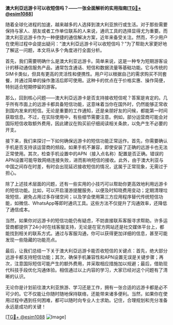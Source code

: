 **澳大利亞远游卡可以收短信吗？——一张全面解析的实用指南[[TG💪+ @esim1088](https://t.me/s/esim1088)]**

随着全球化进程的加速，越来越多的人选择到澳大利亚旅行或生活。对于那些需要保持与家人、朋友或者工作单位联系的人来说，通讯工具的选择显得尤为重要。而澳大利亚远游卡作为一种便捷的通信解决方案，近年来备受关注。然而，不少用户在使用过程中会提出疑问：“澳大利亞远游卡可以收短信吗？”为了帮助大家更好地了解这一问题，本文将从多个角度进行全面分析。

首先，我们需要明确什么是澳大利亚远游卡。简单来说，这是一种专为短期游客设计的移动通信服务产品，通常包含通话、短信和数据流量等基础功能。它与传统的SIM卡类似，但具有更高的灵活性和便携性。用户可以根据自己的需求购买不同套餐，并通过简单的操作激活后即可使用。这种卡的优点在于价格实惠、操作简便，特别适合短期停留的游客。

那么，回到核心问题——澳大利亞远游卡是否支持接收短信呢？答案是肯定的。几乎所有市面上的远游卡都具备短信功能，这意味着当你在国外时，仍然能够正常收到国内发来的短信。无论是重要的工作通知，还是亲朋好友的问候，都能第一时间获取信息。不过，在实际使用中，有些细节需要注意。例如，部分运营商可能会对国际短信收取额外费用，因此建议在购买前仔细阅读相关条款，以免产生不必要的开支。

接下来，我们来探讨一下如何确保远游卡的短信功能正常运作。首先，你需要确认手机是否支持该运营商的频段。如果手机不兼容，即使安装了正确的远游卡也无法正常使用。其次，检查手机设置中的APN（接入点名称）配置是否正确。错误的APN设置可能导致网络连接失败，进而影响短信的接收。此外，由于澳大利亚与中国之间存在时差，有时会出现延迟接收短信的情况，这属于正常现象，无需过于担心。

除了上述技术层面的问题，还有一些实用的小技巧可以帮助你更高效地利用远游卡的短信功能。比如，可以开启漫游提醒服务，以便及时知晓费用变动；定期清理垃圾短信，避免占用过多存储空间；以及学会使用第三方应用程序替代传统短信功能，如微信、WhatsApp等即时通讯工具。这些方法不仅提升了沟通效率，还降低了通信成本。

当然，如果你对远游卡的短信功能仍有疑虑，不妨直接联系客服寻求帮助。许多运营商都提供了24小时在线客服支持，无论是在官方网站还是社交媒体平台上，都能找到相关的联系方式。通过与客服沟通，你可以获得更加详细的信息，甚至可能发现一些隐藏的功能亮点。

最后，让我们总结一下关于澳大利亞远游卡能否收短信的关键点：首先，绝大部分远游卡都支持短信功能；其次，确保手机兼容性和APN设置无误是关键步骤；再次，注意国际短信可能产生的额外费用，并采取相应措施加以规避；最后，借助现代科技手段优化沟通体验。相信通过以上内容的学习，大家已经对这个问题有了清晰的认识。

无论你是计划前往澳大利亚旅游、学习还是工作，拥有一张合适的远游卡都是必不可少的。它不仅能让你随时随地保持联络，还能带来诸多便利。当然，如果你在使用过程中遇到任何困难，都可以随时向专业人士求助。记住，合理规划和充分准备永远是成功的关键！

[[TG💪+ @esim1088](https://t.me/s/esim1088) ![Image](https://i.postimg.cc/4NQfJmqS/Snipaste-2025-05-13-00-14-12.png)]